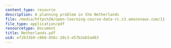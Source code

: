 ```yaml
---
content_type: resource
description: A planning problem in the Netherlands
file: /media/https%3A/open-learning-course-data-rc.s3.amazonaws.com/11-201-gateway-planning-action-fall-2002/ef2633b9c0b0d56c20c3e57b2eb5ad63_Netherlands.pdf
file_type: application/pdf
resourcetype: Document
title: Netherlands.pdf
uid: ef2633b9-c0b0-d56c-20c3-e57b2eb5ad63
---
```


